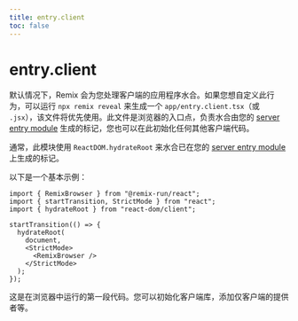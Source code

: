 ```yaml
---
title: entry.client
toc: false
---
```


# entry.client

默认情况下，Remix 会为您处理客户端的应用程序水合。如果您想自定义此行为，可以运行 `npx remix reveal` 来生成一个 `app/entry.client.tsx`（或 `.jsx`），该文件将优先使用。此文件是浏览器的入口点，负责水合由您的 [server entry module][server_entry_module] 生成的标记，您也可以在此初始化任何其他客户端代码。

通常，此模块使用 `ReactDOM.hydrateRoot` 来水合已在您的 [server entry module][server_entry_module] 上生成的标记。

以下是一个基本示例：

```tsx filename=app/entry.client.tsx
import { RemixBrowser } from "@remix-run/react";
import { startTransition, StrictMode } from "react";
import { hydrateRoot } from "react-dom/client";

startTransition(() => {
  hydrateRoot(
    document,
    <StrictMode>
      <RemixBrowser />
    </StrictMode>
  );
});
```

这是在浏览器中运行的第一段代码。您可以初始化客户端库，添加仅客户端的提供者等。

[server_entry_module]: ./entry.server